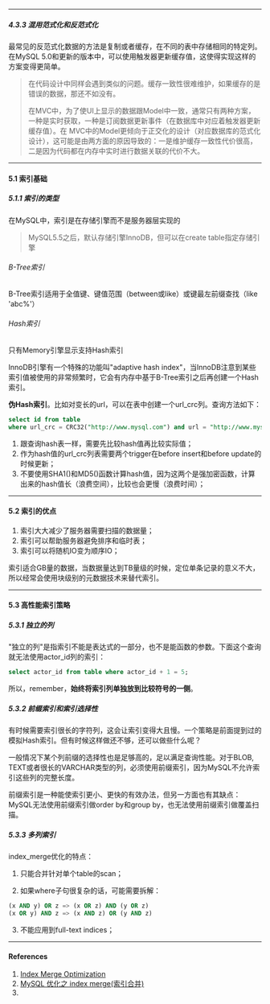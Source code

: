 





---

##### 4.3.3 混用范式化和反范式化

最常见的反范式化数据的方法是复制或者缓存，在不同的表中存储相同的特定列。在MySQL 5.0和更新的版本中，可以使用触发器更新缓存值，这使得实现这样的方案变得更简单。

> 在代码设计中同样会遇到类似的问题。缓存一致性很难维护，如果缓存的是错误的数据，那还不如没有。
>
> 在MVC中，为了使UI上显示的数据跟Model中一致，通常只有两种方案，一种是实时获取，一种是订阅数据更新事件（在数据库中对应着触发器更新缓存值）。在 MVC中的Model更倾向于正交化的设计（对应数据库的范式化设计），这可能是由两方面的原因导致的：一是维护缓存一致性代价很高，二是因为代码都在内存中实时进行数据关联的代价不大。



---

#### 5.1 索引基础

##### 5.1.1 索引的类型

在MySQL中，索引是在存储引擎而不是服务器层实现的

> MySQL5.5之后，默认存储引擎InnoDB，但可以在create table指定存储引擎



###### B-Tree索引

B-Tree索引适用于全值键、键值范围（between或like）或键最左前缀查找（like 'abc%'）



###### Hash索引

只有Memory引擎显示支持Hash索引

InnoDB引擎有一个特殊的功能叫"adaptive hash index"，当InnoDB注意到某些索引值被使用的非常频繁时，它会有内存中基于B-Tree索引之后再创建一个Hash索引。

**伪Hash索引**。比如对变长的url，可以在表中创建一个url_crc列。查询方法如下：

```sql
select id from table 
where url_crc = CRC32("http://www.mysql.com") and url = "http://www.mysql.com";
```

1. 跟查询hash表一样，需要先比较hash值再比较实际值；
2. 作为hash值的url_crc列表需要两个trigger在before insert和before update的时候更新；
3. 不要使用SHA1()和MD5()函数计算hash值，因为这两个是强加密函数，计算出来的hash值长（浪费空间），比较也会更慢（浪费时间）；



---

#### 5.2 索引的优点

1. 索引大大减少了服务器需要扫描的数据量；
2. 索引可以帮助服务器避免排序和临时表；
3. 索引可以将随机IO变为顺序IO；

索引适合GB量的数据，当数据量达到TB量级的时候，定位单条记录的意义不大，所以经常会使用块级别的元数据技术来替代索引。



---

#### 5.3 高性能索引策略

##### 5.3.1 独立的列

"独立的列"是指索引不能是表达式的一部分，也不是能函数的参数。下面这个查询就无法使用actor_id列的索引：

```sql
select actor_id from table where actor_id + 1 = 5;
```

所以，remember，**始终将索引列单独放到比较符号的一侧**。

##### 5.3.2 前缀索引和索引选择性

有时候需要索引很长的字符列，这会让索引变得大且慢。一个策略是前面提到过的模拟Hash索引。但有时候这样做还不够，还可以做些什么呢？

一般情况下某个列前缀的选择性也是足够高的，足以满足查询性能。对于BLOB, TEXT或者很长的VARCHAR类型的列，必须使用前缀索引，因为MySQL不允许索引这些列的完整长度。

前缀索引是一种能使索引更小、更快的有效办法，但另一方面也有其缺点：MySQL无法使用前缀索引做order by和group by，也无法使用前缀索引做覆盖扫描。



##### 5.3.3 多列索引

 index_merge优化的特点：

1. 只能合并针对单个table的scan；

2. 如果where子句很复杂的话，可能需要拆解：

```sql
(x AND y) OR z => (x OR z) AND (y OR z)
(x OR y) AND z => (x AND z) OR (y AND z)
```

3. 不能应用到full-text indices；



----

#### References

1. [Index Merge Optimization](https://dev.mysql.com/doc/refman/8.0/en/index-merge-optimization.html)
2. [MySQL 优化之 index merge(索引合并)](https://www.cnblogs.com/digdeep/archive/2015/11/18/4975977.html)
3. 







